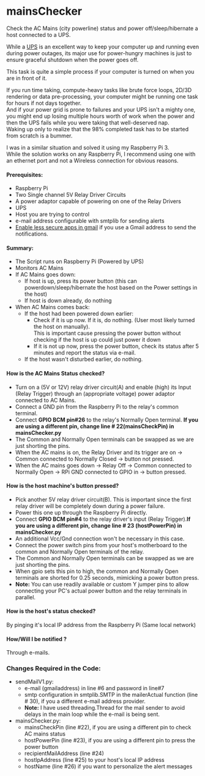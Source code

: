 # mainsChecker
Check the AC Mains (city powerline) status and power off/sleep/hibernate a host connected to a UPS. 

While a [UPS](https://en.wikipedia.org/wiki/Uninterruptible_power_supply) is an excellent way to keep your computer up and running even during power outages, 
its major use for power-hungry machines is just to ensure graceful shutdown when the power goes off.  
  
This task is quite a simple process if your computer is turned on when you are in front of it.  
  
If you run time taking, compute-heavy tasks like brute force loops, 2D/3D rendering or data pre-processing, your computer might be running one task for hours if not days together.  
And if your power grid is prone to failures and your UPS isn't a mighty one, you might end up losing multiple hours worth of work when the power and then the UPS fails while you were taking that well-deserved nap.  
Waking up only to realize that the 98% completed task has to be started from scratch is a bummer.  

I was in a similar situation and solved it using my Raspberry Pi 3.  
While the solution works on any Raspberry Pi, I recommend using one with an ethernet port and not a Wireless connection for obvious reasons.

#### **Prerequisites:**
* Raspberry Pi
* Two Single channel 5V Relay Driver Circuits
* A power adaptor capable of powering on one of the Relay Drivers
* UPS
* Host you are trying to control
* e-mail address configurable with smtplib for sending alerts  
* [Enable less secure apps in gmail](https://support.google.com/accounts/answer/6010255?hl=en) if you use a Gmail address to send the notifications.

#### **Summary:**
* The Script runs on Raspberry Pi (Powered by UPS)
* Monitors AC Mains
* If AC Mains goes down:
  * If host is up, press its power button (this can powerdown/sleep/hibernate the host based on the Power settings in the host)
  * If host is down already, do nothing
* When AC Mains comes back:
  * If the host had been powered down earlier:
    * Check if it is up now. If it is, do nothing. (User most likely turned the host on manually).  
This is important cause pressing the power button without checking if the host is up could just power it down
    * If it is not up now, press the power button, check its status after 5 minutes and report the status via e-mail.
  * If the host wasn't disturbed earlier, do nothing.  

#### **How is the AC Mains Status checked?**
* Turn on a (5V or 12V) relay driver circuit(A) and enable (high) its Input (Relay Trigger) through an (appropriate voltage) power adaptor connected to AC Mains.
* Connect a GND pin from the Raspberry Pi to the relay's common terminal.
* Connect **GPIO BCM pin#26** to the relay's Normally Open terminal. **If you are using a different pin, change line # 22(mainsCheckPin) in mainsChecker.py**
* The Common and Normally Open terminals can be swapped as we are just shorting the pins.
* When the AC mains is on, the Relay Driver and its trigger are on -> Common connected to Normally Closed -> button not pressed.
* When the AC mains goes down -> Relay Off -> Common connected to Normally Open -> RPi GND connected to GPIO in -> button pressed.  

#### **How is the host machine's button pressed?**  
* Pick another 5V relay driver circuit(B). This is important since the first relay driver will be completely down during a power failure.
* Power this one up through the Raspberry Pi directly.
* Connect **GPIO BCM pin#4** to the relay driver's input (Relay Trigger).**If you are using a different pin, change line # 23 (hostPowerPin) in mainsChecker.py**
* An additional Vcc/Gnd connection won't be necessary in this case.
* Connect the power switch pins from your host's motherboard to the common and Normally Open terminals of the relay.
* The Common and Normally Open terminals can be swapped as we are just shorting the pins.
* When gpio sets this pin to high, the common and Normally Open terminals are shorted for 0.25 seconds, mimicking a power button press.
* **Note:** You can use readily available or custom Y jumper pins to allow connecting your PC's actual power button and the relay terminals in parallel.  

#### **How is the host's status checked?**  
By pinging it's local IP address from the Raspberry Pi (Same local network)

#### **How/Will I be notified ?**  
Through e-mails.

### **Changes Required in the Code:**
* sendMailV1.py:
  * e-mail (gmailaddress) in line #6 and password in line#7
  * smtp configuration in smtplib.SMTP in the mailerActual function (line # 30), if you a different e-mail address provider.
  * **Note:** I have used threading.Thread for the mail sender to avoid delays in the main loop while the e-mail is being sent.
* mainsChecker.py:
  * mainsCheckPin (line #22), if you are using a different pin to check AC mains status
  * hostPowerPin (line #23), if you are using a different pin to press the power button
  * recipientMailAddress (line #24)
  * hostIpAddress (line #25) to your host's local IP address
  * hostName (line #26) if you want to personalize the alert messages

